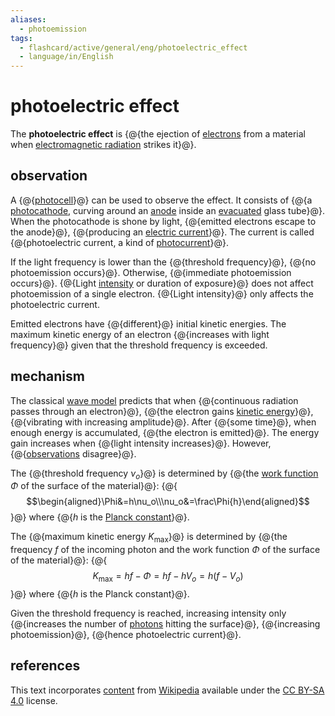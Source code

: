 ```yaml
---
aliases:
  - photoemission
tags:
  - flashcard/active/general/eng/photoelectric_effect
  - language/in/English
---
```


# photoelectric effect

The __photoelectric effect__ is {@{the ejection of [electrons](electron.md) from a material when [electromagnetic radiation](electromagnetic%20radiation.md) strikes it}@}.

## observation

A {@{[photocell](photocell.md)}@} can be used to observe the effect. It consists of {@{a [photocathode](photocathode.md), curving around an [anode](anode.md) inside an [evacuated](vacuum.md) glass tube}@}. When the photocathode is shone by light, {@{emitted electrons escape to the anode}@}, {@{producing an [electric current](electric%20current.md)}@}. The current is called {@{photoelectric current, a kind of [photocurrent](photocurrent.md)}@}.

If the light frequency is lower than the {@{threshold frequency}@}, {@{no photoemission occurs}@}. Otherwise, {@{immediate photoemission occurs}@}. {@{Light [intensity](intensity.md) or duration of exposure}@} does not affect photoemission of a single electron. {@{Light intensity}@} only affects the photoelectric current.

Emitted electrons have {@{different}@} initial kinetic energies. The maximum kinetic energy of an electron {@{increases with light frequency}@} given that the threshold frequency is exceeded.

## mechanism

The classical [wave model](electromagnetic%20radiation.md#wave%20model) predicts that when {@{continuous radiation passes through an electron}@}, {@{the electron gains [kinetic energy](kinentic%20energy.md)}@}, {@{vibrating with increasing amplitude}@}. After {@{some time}@}, when enough energy is accumulated, {@{the electron is emitted}@}. The energy gain increases when {@{light intensity increases}@}. However, {@{[observations](#observation) disagree}@}.

The {@{threshold frequency $\nu_o$}@} is determined by {@{the [work function](work%20function.md) $\Phi$ of the surface of the material}@}:
{@{$$\begin{aligned}\Phi&=h\nu_o\\\nu_o&=\frac\Phi{h}\end{aligned}$$}@}
where {@{$h$ is the [Planck constant](Planck%20constant.md)}@}.

The {@{maximum kinetic energy $K_\mathrm{max}$}@} is determined by {@{the frequency $f$ of the incoming photon and the work function $\Phi$ of the surface of the material}@}:
{@{$$K_\mathrm{max}=hf-\Phi=hf-hV_o=h\left(f-V_o\right)$$}@}
where {@{$h$ is the Planck constant}@}.

Given the threshold frequency is reached, increasing intensity only {@{increases the number of [photons](photon.md) hitting the surface}@}, {@{increasing photoemission}@}, {@{hence photoelectric current}@}.

## references

This text incorporates [content](https://en.wikipedia.org/wiki/photoelectric_effect) from [Wikipedia](Wikipedia.md) available under the [CC BY-SA 4.0](https://creativecommons.org/licenses/by-sa/4.0/) license.
